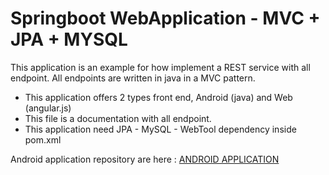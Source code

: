 # Springboot WebApplication - MVC + JPA + MYSQL
This application is an example for how implement a REST service with all endpoint. 
All endpoints are written in java in a MVC pattern.

- This application offers 2 types front end, Android (java) and Web (angular.js)
- This file is a documentation with all endpoint.
- This application need JPA - MySQL - WebTool dependency inside pom.xml

Android application repository are here :
[ANDROID APPLICATION](https://github.com/Mauro2888/Springboot_WebApp)
